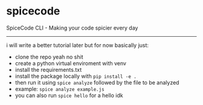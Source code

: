 # spicecode
SpiceCode CLI - Making your code spicier every day


----------
i will write a better tutorial later but for now basically just:
- clone the repo yeah no shit
- create a python virtual enviroment with venv
- install the requirements.txt
- install the package locally with ```pip install -e . ```
- then run it using ```spice analyze``` followed by the file to be analyzed
- example: ```spice analyze example.js```
- you can also run ```spice hello``` for a hello idk